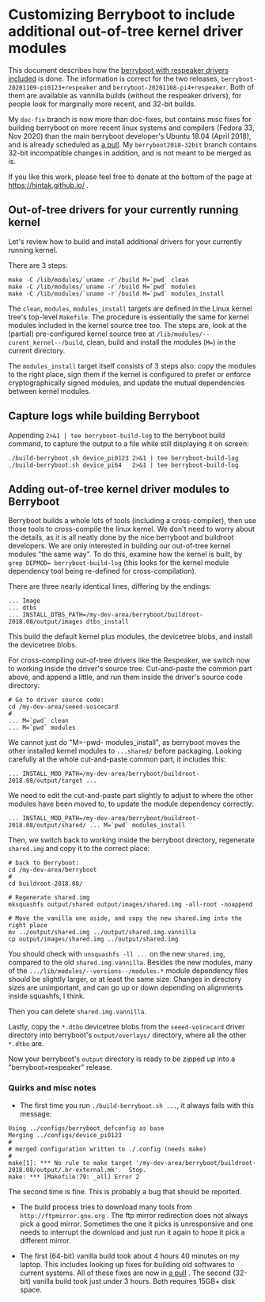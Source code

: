 # Customizing Berryboot to include additional out-of-tree kernel driver modules

This document describes how the [berryboot with respeaker drivers included](https://github.com/HinTak/berryboot/releases) is done.
The information is correct for the two releases, `berryboot-20201109-pi0123+respeaker` and `berryboot-20201108-pi4+respeaker`. Both
of them are available as vannilla builds (without the respeaker drivers), for people look for marginally more recent, and 32-bit builds.

My `doc-fix` branch is now more than doc-fixes, but contains misc fixes for building berryboot on more recent linux systems and compilers
(Fedora 33, Nov 2020) than the main berryboot developer's Ubuntu 18.04 (April 2018), and is already scheduled as
[a pull](https://github.com/maxnet/berryboot/pull/674). My `berryboot2018-32bit` branch contains 32-bit incompatible changes in addition,
and is not meant to be merged as is.

If you like this work, please feel free to donate at the bottom of the page at https://hintak.github.io/ .

## Out-of-tree drivers for your currently running kernel

Let's review how to build and install additional drivers for your currently running kernel.

There are 3 steps:

```
make -C /lib/modules/`uname -r`/build M=`pwd` clean
make -C /lib/modules/`uname -r`/build M=`pwd` modules
make -C /lib/modules/`uname -r`/build M=`pwd` modules_install
```

The `clean`, `modules`, `modules_install` targets are defined in the Linux kernel tree's top-level `Makefile`.
The procedure is essentially the same for kernel modules included in the kernel source tree too. The steps are, look at the (partial)
pre-configured kernel source tree at `/lib/modules/--curent_kernel--/build`, clean, build and install the modules (`M=`) in the current directory.

The `modules_install` target itself consists of 3 steps also: copy the modules to the right place, sign them if the kernel is configured to prefer or
enforce cryptographically signed modules, and update the mutual dependencies between kernel modules.

## Capture logs while building Berryboot

Appending `2>&1 | tee berryboot-build-log` to the berryboot build command, to capture the output to a file while still displaying
it on screen:

```
./build-berryboot.sh device_pi0123 2>&1 | tee berryboot-build-log
./build-berryboot.sh device_pi64   2>&1 | tee berryboot-build-log
```

## Adding out-of-tree kernel driver modules to Berryboot

Berryboot builds a whole lots of tools (including a cross-compiler), then use those tools to cross-compile the linux kernel. We don't need
to worry about the details, as it is all neatly done by the nice berryboot and buildroot developers. We are only interested in building our out-of-tree kernel modules "the same way". To do this,
examine how the kernel is built, by `grep DEPMOD= berryboot-build-log` (this looks for the kernel module dependency tool
being re-defined for cross-compilation).

There are three nearly identical lines, differing by the endings:

```
... Image
... dtbs
... INSTALL_DTBS_PATH=/my-dev-area/berryboot/buildroot-2018.08/output/images dtbs_install
```

This build the default kernel plus modules, the devicetree blobs, and install the devicetree blobs.

For cross-compiling out-of-tree drivers like the Respeaker, we switch now to working inside the driver's source tree. Cut-and-paste the common part
above, and append a little, and run them inside the driver's source code directory:

```
# Go to driver source code:
cd /my-dev-area/seeed-voicecard
#
... M=`pwd` clean
... M=`pwd` modules
```

We cannot just do "M=-pwd- modules_install", as berryboot moves the other installed kernel modules to `...shared/` before packaging. Looking carefully at the whole cut-and-paste common part, it includes this:

```
... INSTALL_MOD_PATH=/my-dev-area/berryboot/buildroot-2018.08/output/target ...
```

We need to edit the cut-and-paste part slightly to adjust to where the other modules have been moved to, to update the module dependency correctly:

```
... INSTALL_MOD_PATH=/my-dev-area/berryboot/buildroot-2018.08/output/shared/ ... M=`pwd` modules_install
```

Then, we switch back to working inside the berryboot directory, regenerate `shared.img` and copy it to the correct place:

```
# back to Berryboot:
cd /my-dev-area/berryboot
#
cd buildroot-2018.08/

# Regenerate shared.img
mksquashfs output/shared output/images/shared.img -all-root -noappend

# Move the vanilla one aside, and copy the new shared.img into the right place 
mv ../output/shared.img ../output/shared.img.vannilla
cp output/images/shared.img ../output/shared.img
```

You should check with `unsquashfs -ll ...` on the new `shared.img`, compared to the old `shared.img.vannilla`. Besides the new modules,
many of the `.../lib/modules/--versions--/modules.*` module dependency files should be slightly larger, or at least the same size. Changes
in directory sizes are unimportant, and can go up or down depending on alignments inside squashfs, I think.

Then you can delete `shared.img.vannilla`.

Lastly, copy the `*.dtbo` devicetree blobs from the `seeed-voicecard` driver directory into berryboot's `output/overlays/` directory, where all
the other `*.dtbo` are.

Now your berryboot's `output` directory is ready to be zipped up into a "berryboot+respeaker" release.

### Quirks and misc notes

- The first time you run `./build-berryboot.sh ...`, it always fails with this message:

```
Using ../configs/berryboot_defconfig as base
Merging ../configs/device_pi0123
#
# merged configuration written to ./.config (needs make)
#
make[1]: *** No rule to make target '/my-dev-area/berryboot/buildroot-2018.08/output/.br-external.mk'.  Stop.
make: *** [Makefile:79: _all] Error 2
```

The second time is fine. This is probably a bug that should be reported.

- The build process tries to download many tools from `http://ftpmirror.gnu.org` . The ftp mirror redirection does not always pick a good mirror.
Sometimes the one it picks is unresponsive and one needs to interrupt the download and just run it again to hope it pick a different mirror.

- The first (64-bit) vanilla build took about 4 hours 40 minutes on my laptop. This includes looking up fixes for building old softwares to current systems.
All of these fixes are now in [a pull](https://github.com/maxnet/berryboot/pull/674) . The second (32-bit) vanilla build took just under 3 hours.
Both requires 15GB+ disk space.
